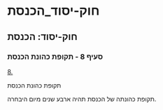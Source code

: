 # חוק-יסוד_הכנסת

## חוק-יסוד: הכנסת

### סעיף 8 - תקופת כהונת הכנסת

[8.](https://he.wikisource.org/wiki/חוק-יסוד:_הכנסת#s_yp_8)

תקופת כהונת הכנסת

תקופת כהונתה של הכנסת תהיה ארבע שנים מיום היבחרה.